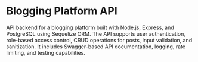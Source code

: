 # Blogging Platform API

API backend for a blogging platform built with Node.js, Express, and PostgreSQL using Sequelize ORM. The API supports user authentication, role-based access control, CRUD operations for posts, input validation, and sanitization. It includes Swagger-based API documentation, logging, rate limiting, and testing capabilities.
